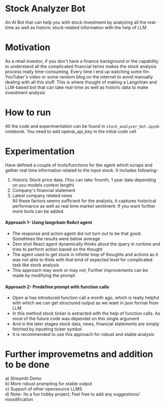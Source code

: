 # Stock Analyzer Bot 
An AI Bot that can help you with stock investment by analyzing all the real-time as well as historic stock-related information with the help of LLM

# Motivation

As a retail investor, if you don't have a finance background or the capability to understand all the complicated financial terms makes the stock analysis process really time-consuming. Every time I end up watching some fin-YouTuber's video or some random blog on the internet to avoid manually dealing with all this stuff. This is where thought of making a Langchian and LLM-based bot that can take real-time as well as historic data to make investment analysis 

# How to run 
All the code and experimentation can be found in <code>stock_analyzer_bot.ipynb</code> notebook. 
You need to add openai_api_key in the initial code cell

# Experimentation
Have defined a couple of tools/functions for the agent which scraps and gather real time information related to the input stock. It includes following- 
1. Historic Stock price data. (You can take 1month, 1 year data depending on you models context length)
2. Company's financial statement  
3. Latest company related news  
All these factors seems sufficient for the analysis, it captures historical performance as well as real time market sentiment. If you want further more tools can be added. 

#### Approach 1- Using langchain ReAct agent
- The response and action agent did not turn out to be that good. Sometimes the results were below average
- Zero shot React agent dynamically thinks about the query in runtime and tries to perform action based on the thought
- The agent used to get stuck in infinite loop of thoughts and actions as it was not able to think with that kind of expected level for complicated task like stock analysis
- This approach may work or may not, Further improvements can be made by modifying the prompt

#### Approach 2- Predefine prompt with function calls
- Open ai has introduced function call a month ago, which is really helpful with which we can get structured output as we want in json format from LLM 
- In this method stock ticker is extracted with the help of function calls. As most of the future code was dependet on this single argument
- And in the later stages stock data, news, financial statements are simply fetched by inputting ticker symbol 
- It is recommended to use this approach for robust and stable analysis

 # Further improvemetns and addition to be done
a) Streamlit Demo \
b) More robust prompting for stable output \
c) Support of other opensource LLMS \
d) Note- Its a fun hobby project, Feel free to add any suggestions/ moodification

